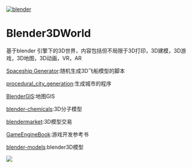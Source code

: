 [![blender](https://download.blender.org/institute/logos/blender-plain.png)](https://www.blender.org)
# Blender3DWorld

基于blender 引擎下的3D世界，内容包括但不局限于3D打印，3D建模，3D游戏，3D地图，3D动画，VR，AR

[Spaceship Generator](https://github.com/a1studmuffin/SpaceshipGenerator):随机生成3D飞船模型的脚本

[procedural_city_generation](https://github.com/josauder/procedural_city_generation):生成城市的程序

[BlenderGIS](https://github.com/domlysz/BlenderGIS):地图GIS

[blender-chemicals](https://github.com/patrickfuller/blender-chemicals):3D分子模型

[blendermarket](https://blendermarket.com/):3D模型交易

[GameEngineBook](https://github.com/mikepan/GameEngineBook):游戏开发参考书

[blender-models](http://www.blender-models.com/):blender3D模型


![](https://download.blender.org/institute/logos/blender_icon_source.svg)

